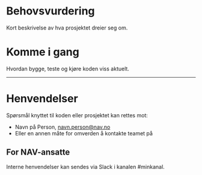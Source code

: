 Behovsvurdering
================

Kort beskrivelse av hva prosjektet dreier seg om.

# Komme i gang

Hvordan bygge, teste og kjøre koden viss aktuelt.

---

# Henvendelser

Spørsmål knyttet til koden eller prosjektet kan rettes mot:

* Navn på Person, navn.person@nav.no
* Eller en annen måte for omverden å kontakte teamet på

## For NAV-ansatte

Interne henvendelser kan sendes via Slack i kanalen #minkanal.
